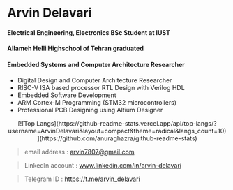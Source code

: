 Arvin Delavari
======================================
#### Electrical Engineering, Electronics BSc Student at IUST
#### Allameh Helli Highschool of Tehran graduated
#### Embedded Systems  and Computer Architecture Researcher

- Digital Design and Computer Architecture Researcher
- RISC-V ISA based processor RTL Design with Verilog HDL
- Embedded Software Development
- ARM Cortex-M Programming (STM32 microcontrollers)
- Professional PCB Designing using Altium Designer

<div align="center">
  [![Top Langs](https://github-readme-stats.vercel.app/api/top-langs/?username=ArvinDelavari&layout=compact&theme=radical&langs_count=10)](https://github.com/anuraghazra/github-readme-stats)
</div>

> email address    : arvin7807@gmail.com

> LinkedIn account : www.linkedin.com/in/arvin-delavari

> Telegram  ID     : https://t.me/arvin_delavari
